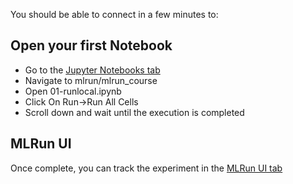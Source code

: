 You should be able to connect in a few minutes to: 

## Open your first Notebook
* Go to the <a href="https://[[HOST_SUBDOMAIN]]-8888-[[KATACODA_HOST]].environments.katacoda.com/">Jupyter Notebooks tab</a>
* Navigate to mlrun/mlrun_course
* Open 01-runlocal.ipynb
* Click On Run->Run All Cells
* Scroll down and wait until the execution is completed

## MLRun UI
Once complete, you can track the experiment in the <a href="https://[[HOST_SUBDOMAIN]]-4000-[[KATACODA_HOST]].environments.katacoda.com/">MLRun UI tab</a>



